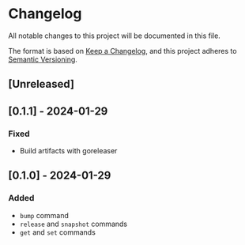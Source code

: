 # Changelog
All notable changes to this project will be documented in this file.

The format is based on [Keep a Changelog](https://keepachangelog.com/en/1.0.0/),
and this project adheres to [Semantic Versioning](https://semver.org/spec/v2.0.0.html).

## [Unreleased]

## [0.1.1] - 2024-01-29

### Fixed

- Build artifacts with goreleaser

## [0.1.0] - 2024-01-29

### Added
- `bump` command
- `release` and `snapshot` commands
- `get` and `set` commands

